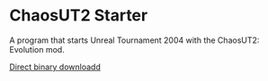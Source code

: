 # ChaosUT2 Starter
A program that starts Unreal Tournament 2004 with the ChaosUT2: Evolution mod.

[Direct binary downloadd](http://kendallp.net/public/files/software/cut2_starter_400.tbz)
